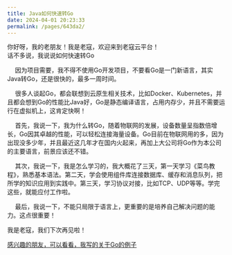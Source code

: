 ```yaml
---
title: Java如何快速转Go
date: 2024-04-01 20:23:33
permalink: /pages/643da2/
---
```


你好呀，我的老朋友！我是老寇，欢迎来到老寇云平台！   
话不多说，我说说如何快速转Go

&emsp; 因为项目需要，我不得不使用Go开发项目，不要看Go是一门新语言，其实Java转Go，还是很快的，最多一周时间。  

&emsp; 很多人谈起Go，都会联想到云原生相关技术，比如Docker、Kubernetes，并且都会想到Go的性能比Java好，Go是静态编译语言，占用内存少，并且不需要运行在虚拟机上，这肯定快啊！  

&emsp; 首先，我说一下，我为什么转Go，随着物联网的发展，设备数量呈指数倍增长，Go因其卓越的性能，可以轻松连接海量设备。Go目前在物联网用的多，因为出现没多少年，并且最近这几年才在国内火起来，再加上大公司将Go作为本公司的主要语言，前景应该还不错。

&emsp; 其次，我说一下，我是怎么学习的，我大概花了三天，第一天学习《菜鸟教程》，熟悉基本语法。第二天，学会使用组件库连接数据库、缓存和消息队列，把所学的知识应用到实践中。第三天，学习协议对接，比如TCP、UDP等等。学完这些，就能应付工作啦。

&emsp; 最后，我说一下，不能只局限于语言上，更重要的是培养自己解决问题的能力。这点很重要！

我是老寇，我们下次再见啦！  

[感兴趣的朋友，可以看看，我写的关于Go的例子](https://github.com/KouShenhai/KCloud-Platform-Alibaba/tree/master/laokou-test/laokou-test-go)
